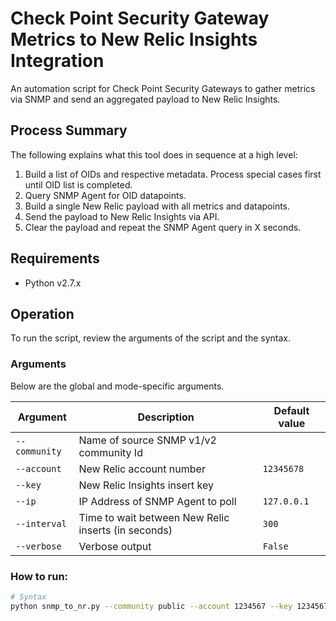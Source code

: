 # Check Point Security Gateway Metrics to New Relic Insights Integration
An automation script for Check Point Security Gateways to gather metrics via SNMP and send an aggregated payload to New Relic Insights.

## **Process Summary** 
The following explains what this tool does in sequence at a high level:
1. Build a list of OIDs and respective metadata. Process special cases first until OID list is completed.
2. Query SNMP Agent for OID datapoints.
3. Build a single New Relic payload with all metrics and datapoints.
4. Send the payload to New Relic Insights via API.
5. Clear the payload and repeat the SNMP Agent query in X seconds.

## Requirements
* Python v2.7.x 

## Operation
To run the script, review the arguments of the script and the syntax.

### Arguments 
Below are the global and mode-specific arguments.

| Argument       | Description                                               | Default value |
|----------------|-----------------------------------------------------------|---------------|
| `--community`  | Name of source SNMP v1/v2 community Id                    | |
| `--account`    | New Relic account number                                  | `12345678`    |
| `--key`        | New Relic Insights insert key                             | |
| `--ip`         | IP Address of SNMP Agent to poll                          | `127.0.0.1`   |	
| `--interval`   | Time to wait between New Relic inserts (in seconds)       | `300`         |	
| `--verbose`    | Verbose output                                            | `False`       |	

### How to run:
```bash
# Syntax
python snmp_to_nr.py --community public --account 1234567 --key 12345678Z-2jAnRQlUHgjjKE12345678 --ip 127.0.0.1 --interval 300 --verbose
```